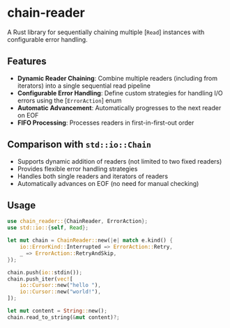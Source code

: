 # chain-reader

A Rust library for sequentially chaining multiple [`Read`] instances with configurable error handling.

## Features

- **Dynamic Reader Chaining**: Combine multiple readers (including from iterators) into a single sequential read pipeline
- **Configurable Error Handling**: Define custom strategies for handling I/O errors using the [`ErrorAction`] enum
- **Automatic Advancement**: Automatically progresses to the next reader on EOF
- **FIFO Processing**: Processes readers in first-in-first-out order

## Comparison with `std::io::Chain`

- Supports dynamic addition of readers (not limited to two fixed readers)
- Provides flexible error handling strategies
- Handles both single readers and iterators of readers
- Automatically advances on EOF (no need for manual checking)

## Usage

```rust
use chain_reader::{ChainReader, ErrorAction};
use std::io::{self, Read};

let mut chain = ChainReader::new(|e| match e.kind() {
    io::ErrorKind::Interrupted => ErrorAction::Retry,
    _ => ErrorAction::RetryAndSkip,
});

chain.push(io::stdin());
chain.push_iter(vec![
    io::Cursor::new("hello "),
    io::Cursor::new("world!"),
]);

let mut content = String::new();
chain.read_to_string(&mut content)?;
```
